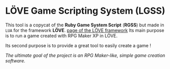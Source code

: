 # LÖVE Game Scripting System (LGSS)

This tool is a copycat of the **Ruby Game System Script** (**RGSS**) but made in `LUA`  for the framework **LÖVE**.
[page of the LÖVE framework](https://love2d.org/)
Its main purpose is to run a game created with RPG Maker XP in LÖVE.

Its second purpose is to provide a great tool to easily create a game !

*The ultimate goal of the project is an RPG Maker-like, simple game creation software.*